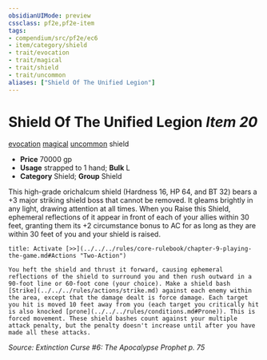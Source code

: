 ```yaml
---
obsidianUIMode: preview
cssclass: pf2e,pf2e-item
tags:
- compendium/src/pf2e/ec6
- item/category/shield
- trait/evocation
- trait/magical
- trait/shield
- trait/uncommon
aliases: ["Shield Of The Unified Legion"]
---
```

# Shield Of The Unified Legion *Item 20*  
[evocation](../../../Rules/traits/evocation.md)  [magical](../../../Rules/traits/magical.md)  [uncommon](../../../Rules/traits/uncommon.md)  shield  

- **Price** 70000 gp
- **Usage** strapped to 1 hand; **Bulk** L
- **Category** Shield; **Group** Shield 

This high-grade orichalcum shield (Hardness 16, HP 64, and BT 32) bears a +3 major striking shield boss that cannot be removed. It gleams brightly in any light, drawing attention at all times. When you Raise this Shield, ephemeral reflections of it appear in front of each of your allies within 30 feet, granting them its +2 circumstance bonus to AC for as long as they are within 30 feet of you and your shield is raised.

```ad-embed-ability
title: Activate [>>](../../../rules/core-rulebook/chapter-9-playing-the-game.md#Actions "Two-Action")

You heft the shield and thrust it forward, causing ephemeral reflections of the shield to surround you and then rush outward in a 90-foot line or 60-foot cone (your choice). Make a shield bash [Strike](../../../rules/actions/strike.md) against each enemy within the area, except that the damage dealt is force damage. Each target you hit is moved 10 feet away from you (each target you critically hit is also knocked [prone](../../../rules/conditions.md#Prone)). This is forced movement. These shield bashes count against your multiple attack penalty, but the penalty doesn't increase until after you have made all these attacks.
```

*Source: Extinction Curse #6: The Apocalypse Prophet p. 75*
